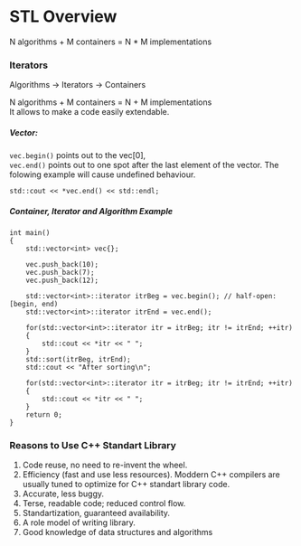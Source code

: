 # STL Overview

N algorithms + M containers = N * M implementations  

### Iterators

Algorithms -> Iterators -> Containers  

N algorithms + M containers = N + M implementations  
It allows to make a code easily extendable.

##### Vector:

`vec.begin()` points out to the vec[0],   
`vec.end()`   points out to one spot after the last element of the vector. The folowing example will cause undefined behaviour.

```
std::cout << *vec.end() << std::endl;
```

##### Container, Iterator and Algorithm Example

```
int main()
{
	std::vector<int> vec{};

	vec.push_back(10);
	vec.push_back(7);
	vec.push_back(12);

	std::vector<int>::iterator itrBeg = vec.begin(); // half-open: [begin, end)
	std::vector<int>::iterator itrEnd = vec.end();

	for(std::vector<int>::iterator itr = itrBeg; itr != itrEnd; ++itr)
	{
		std::cout << *itr << " ";
	}
	std::sort(itrBeg, itrEnd);
	std::cout << "After sorting\n";

	for(std::vector<int>::iterator itr = itrBeg; itr != itrEnd; ++itr)
	{
		std::cout << *itr << " ";
	}
	return 0;
}
```

### Reasons to Use C++ Standart Library

1. Code reuse, no need to re-invent the wheel.
2. Efficiency (fast and use less resources). Moddern C++ compilers are usually tuned to optimize for C++ standart library code.
3. Accurate, less buggy.
4. Terse, readable code; reduced control flow.
5. Standartization, guaranteed availability.
6. A role model of writing library.
7. Good knowledge of data structures and algorithms
